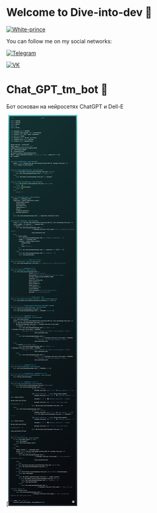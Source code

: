 # Welcome to Dive-into-dev  :minidisc:

[![White-prince](https://github.com/Dive-dev/Dive-dev/blob/main/assets/VKHeader2.png?raw=true)](http://white-prince.ru/)

You can follow me on my social networks:

[![Telegram](https://img.shields.io/badge/-Telegram-131313?style=for-the-badge&logo=Telegram)](https://t.me/Dark_Hub_info)

[![VK](https://img.shields.io/badge/-VK-131313?style=for-the-badge&logo=VK)](https://vk.com/id333667069)

# Chat_GPT_tm_bot :robot:

Бот основан на нейросетях ChatGPT и Dell-E

[![Code](https://github.com/Dive-dev/Chat_GPT_tm_bot/blob/main/ray-so-export%20(2).png?raw=true)
